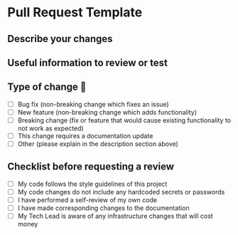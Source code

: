 # Pull Request Template

## Describe your changes

<!--
Issue ticket number and link

Please include a summary of the change along with any relevant context.
List any dependencies that are required for this change.
-->

## Useful information to review or test

<!--

Add any useful information that will help the reviewer test your changes.
This could include example payloads, steps to reproduce, etc.
-->

## Type of change 🧩

- [ ] Bug fix (non-breaking change which fixes an issue)
- [ ] New feature (non-breaking change which adds functionality)
- [ ] Breaking change (fix or feature that would cause existing functionality to not work as expected)
- [ ] This change requires a documentation update
- [ ] Other (please explain in the description section above)

## Checklist before requesting a review

- [ ] My code follows the style guidelines of this project
- [ ] My code changes do not include any hardcoded secrets or passwords
- [ ] I have performed a self-review of my own code
- [ ] I have made corresponding changes to the documentation
- [ ] My Tech Lead is aware of any infrastructure changes that will cost money
